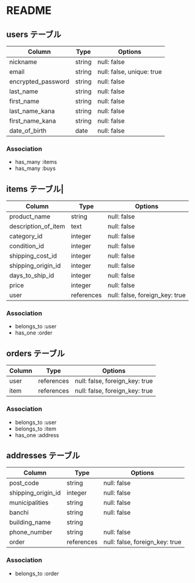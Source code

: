 # README

## users テーブル

| Column               | Type    | Options                   |
| -------------------- | ------  | ------------------------- |
| nickname             | string  | null: false               |
| email                | string  | null: false, unique: true |
| encrypted_password   | string  | null: false               |
| last_name            | string  | null: false               |
| first_name           | string  | null: false               |
| last_name_kana       | string  | null: false               |
| first_name_kana      | string  | null: false               |
| date_of_birth        | date    | null: false               | 

### Association

- has_many :items
- has_many :buys


## items テーブル|

| Column               | Type       | Options                        |
| -------------------- | ---------- | ------------------------------ |
| product_name         | string     | null: false                    |
| description_of_item  | text       | null: false                    |
| category_id          | integer    | null: false                    |
| condition_id         | integer    | null: false                    |
| shipping_cost_id     | integer    | null: false                    |
| shipping_origin_id   | integer    | null: false                    |
| days_to_ship_id      | integer    | null: false                    |
| price                | integer    | null: false                    |
| user                 | references | null: false, foreign_key: true |

### Association

- belongs_to :user
- has_one :order


## orders テーブル
| Column               | Type       | Options                        |
| -------------------- |----------- | ------------------------------ |
| user                 | references | null: false, foreign_key: true | # 購入者
| item                 | references | null: false, foreign_key: true | # 購入品

### Association

- belongs_to :user
- belongs_to :item
- has_one :address


## addresses テーブル

| Column               | Type       | Options                        |
| -------------------- | ---------- | ------------------------------ |
| post_code            | string     | null: false                    |
| shipping_origin_id   | integer    | null: false                    |
| municipalities       | string     | null: false                    |
| banchi               | string     | null: false                    |
| building_name        | string     |                                |
| phone_number         | string     | null: false                    |
| order                | references | null: false, foreign_key: true |

### Association

- belongs_to :order